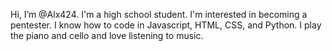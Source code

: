 Hi, I’m @Alx424.
I'm a high school student.
I'm interested in becoming a pentester.
I know how to code in Javascript, HTML, CSS, and Python.
I play the piano and cello and love listening to music.
